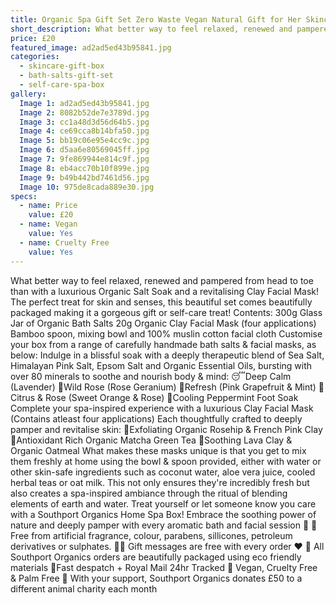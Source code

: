 ```yaml
---
title: Organic Spa Gift Set Zero Waste Vegan Natural Gift for Her Skincare Bath Pamper Self Care Set Handmade Thoughtful Personalised Gift Wrapped
short_description: What better way to feel relaxed, renewed and pampered from head to toe than with a luxurious Orga...
price: £20
featured_image: ad2ad5ed43b95841.jpg
categories:
  - skincare-gift-box
  - bath-salts-gift-set
  - self-care-spa-box
gallery:
  Image 1: ad2ad5ed43b95841.jpg
  Image 2: 8082b52de7e3789d.jpg
  Image 3: cc1a48d3d56d64b5.jpg
  Image 4: ce69cca8b14bfa50.jpg
  Image 5: bb19c06e95e4cc9c.jpg
  Image 6: d5aa6e80569045ff.jpg
  Image 7: 9fe869944e814c9f.jpg
  Image 8: eb4acc70b10f899e.jpg
  Image 9: b49b442bd7461d56.jpg
  Image 10: 975de8cada889e30.jpg
specs:
  - name: Price
    value: £20
  - name: Vegan
    value: Yes
  - name: Cruelty Free
    value: Yes
---
```


What better way to feel relaxed, renewed and pampered from head to toe than with a luxurious Organic Salt Soak and a revitalising Clay Facial Mask! The perfect treat for skin and senses, this beautiful set comes beautifully packaged making it a gorgeous gift or self-care treat! 
Contents:
300g Glass Jar of Organic Bath Salts
20g Organic Clay Facial Mask (four applications)
Bamboo spoon, mixing bowl and 100% muslin cotton facial cloth
Customise your box from a range of carefully handmade bath salts & facial masks, as below:
Indulge in a blissful soak with a deeply therapeutic blend of Sea Salt, Himalayan Pink Salt, Epsom Salt and Organic Essential Oils, bursting with over 80 minerals to soothe and nourish body & mind:
😴Deep Calm (Lavender)
🌹Wild Rose (Rose Geranium)
🌿Refresh (Pink Grapefruit & Mint)
🍊Citrus & Rose (Sweet Orange & Rose)
🧊Cooling Peppermint Foot Soak 
Complete your spa-inspired experience with a luxurious Clay Facial Mask (Contains atleast four applications) Each thoughtfully crafted to deeply pamper and revitalise skin:
🌹Exfoliating Organic Rosehip & French Pink Clay
🌿Antioxidant Rich Organic Matcha Green Tea
🌾Soothing Lava Clay & Organic Oatmeal
What makes these masks unique is that you get to mix them freshly at home using the bowl & spoon provided, either with water or other skin-safe ingredients such as coconut water, aloe vera juice,  cooled herbal teas or oat milk. This not only ensures they're incredibly fresh but also creates a spa-inspired ambiance through the ritual of blending elements of earth and water.
Treat yourself or let someone know you care with a Southport Organics Home Spa Box! Embrace the soothing power of nature and deeply pamper with every aromatic bath and facial session 🛁
🍊 Free from artificial fragrance, colour, parabens, sillicones, petroleum derivatives or sulphates.
✍🏼 Gift messages are free with every order ❤️
🌿 All Southport Organics orders are beautifully packaged using eco friendly materials
📮Fast despatch + Royal Mail 24hr Tracked
🐰 Vegan, Cruelty Free & Palm Free
🐾 With your support, Southport Organics donates £50 to a different animal charity each month